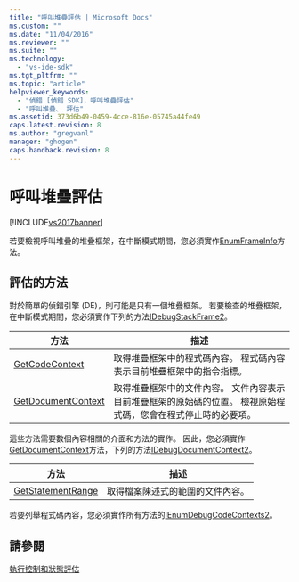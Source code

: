 ```yaml
---
title: "呼叫堆疊評估 | Microsoft Docs"
ms.custom: ""
ms.date: "11/04/2016"
ms.reviewer: ""
ms.suite: ""
ms.technology: 
  - "vs-ide-sdk"
ms.tgt_pltfrm: ""
ms.topic: "article"
helpviewer_keywords: 
  - "偵錯 [偵錯 SDK]，呼叫堆疊評估"
  - "呼叫堆疊、 評估"
ms.assetid: 373d6b49-0459-4cce-816e-05745a44fe49
caps.latest.revision: 8
ms.author: "gregvanl"
manager: "ghogen"
caps.handback.revision: 8
---
```

# 呼叫堆疊評估
[!INCLUDE[vs2017banner](../../code-quality/includes/vs2017banner.md)]

若要檢視呼叫堆疊的堆疊框架，在中斷模式期間，您必須實作[EnumFrameInfo](../../extensibility/debugger/reference/idebugthread2-enumframeinfo.md)方法。  
  
## 評估的方法  
 對於簡單的偵錯引擎 \(DE\)，則可能是只有一個堆疊框架。  若要檢查的堆疊框架，在中斷模式期間，您必須實作下列的方法[IDebugStackFrame2](../../extensibility/debugger/reference/idebugstackframe2.md)。  
  
|方法|描述|  
|--------|--------|  
|[GetCodeContext](../Topic/IDebugStackFrame2::GetCodeContext.md)|取得堆疊框架中的程式碼內容。  程式碼內容表示目前堆疊框架中的指令指標。|  
|[GetDocumentContext](../../extensibility/debugger/reference/idebugstackframe2-getdocumentcontext.md)|取得堆疊框架中的文件內容。  文件內容表示目前堆疊框架的原始碼的位置。  檢視原始程式碼，您會在程式停止時的必要項。|  
  
 這些方法需要數個內容相關的介面和方法的實作。  因此，您必須實作[GetDocumentContext](../Topic/IDebugCodeContext2::GetDocumentContext.md)方法，下列的方法[IDebugDocumentContext2](../../extensibility/debugger/reference/idebugdocumentcontext2.md)。  
  
|方法|描述|  
|--------|--------|  
|[GetStatementRange](../../extensibility/debugger/reference/idebugdocumentcontext2-getstatementrange.md)|取得檔案陳述式的範圍的文件內容。|  
  
 若要列舉程式碼內容，您必須實作所有方法的[IEnumDebugCodeContexts2](../../extensibility/debugger/reference/ienumdebugcodecontexts2.md)。  
  
## 請參閱  
 [執行控制和狀態評估](../../extensibility/debugger/execution-control-and-state-evaluation.md)